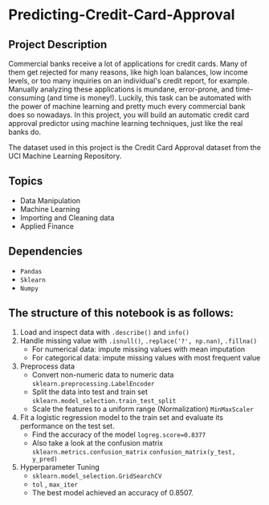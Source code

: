 # Predicting-Credit-Card-Approval

## Project Description
Commercial banks receive a lot of applications for credit cards. Many of them get rejected for many reasons, like high loan balances, low income levels, or too many inquiries on an individual's credit report, for example. Manually analyzing these applications is mundane, error-prone, and time-consuming (and time is money!). Luckily, this task can be automated with the power of machine learning and pretty much every commercial bank does so nowadays. In this project, you will build an automatic credit card approval predictor using machine learning techniques, just like the real banks do.

The dataset used in this project is the Credit Card Approval dataset from the UCI Machine Learning Repository.

## Topics
- Data Manipulation
- Machine Learning
- Importing and Cleaning data
- Applied Finance

## Dependencies 
- `Pandas`
- `Sklearn`
- `Numpy`

## The structure of this notebook is as follows: 
1. Load and inspect data with `.describe()` and `info()`
2. Handle missing value with `.isnull()`, `.replace('?', np.nan)`, `.fillna()`
    - For numerical data: impute missing values with mean imputation
    - For categorical data: impute missing values with most frequent value 
3. Preprocess data
    - Convert non-numeric data to numeric data `sklearn.preprocessing.LabelEncoder`
    - Split the data into test and train set `sklearn.model_selection.train_test_split`
    - Scale the features to a uniform range (Normalization) `MinMaxScaler`
 4. Fit a logistic regression model to the train set and evaluate its performance on the test set.
    - Find the accuracy of the model `logreg.score=0.8377`
    - Also take a look at the confusion matrix `sklearn.metrics.confusion_matrix` `confusion_matrix(y_test, y_pred)`
 5. Hyperparameter Tuning
    - `sklearn.model_selection.GridSearchCV`
    - `tol` , `max_iter`
    - The best model achieved an accuracy of 0.8507.
